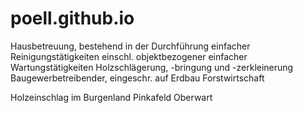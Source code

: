 # poell.github.io
Hausbetreuung, bestehend in der Durchführung einfacher Reinigungstätigkeiten einschl. objektbezogener einfacher Wartungstätigkeiten
Holzschlägerung, -bringung und -zerkleinerung
Baugewerbetreibender, eingeschr. auf Erdbau
Forstwirtschaft

Holzeinschlag im Burgenland Pinkafeld Oberwart
